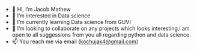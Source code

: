 - 👋 Hi, I’m Jacob Mathew
- 👀 I’m interested in Data science
- 🌱 I’m currently learning Data science from GUVI
- 💞️ I’m looking to collaborate on any projects which looks interesting,i am open to all suggessions from you all regarding python and data science. 
- 📫 You reach me via email (kochujak4@gmail.com)

<!---
Jacob68/Jacob68 is a ✨ special ✨ repository because its `README.md` (this file) appears on your GitHub profile.
You can click the Preview link to take a look at your changes.
--->
